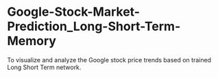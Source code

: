 # Google-Stock-Market-Prediction_Long-Short-Term-Memory
To visualize and analyze the Google stock price trends based on trained Long Short Term network.

